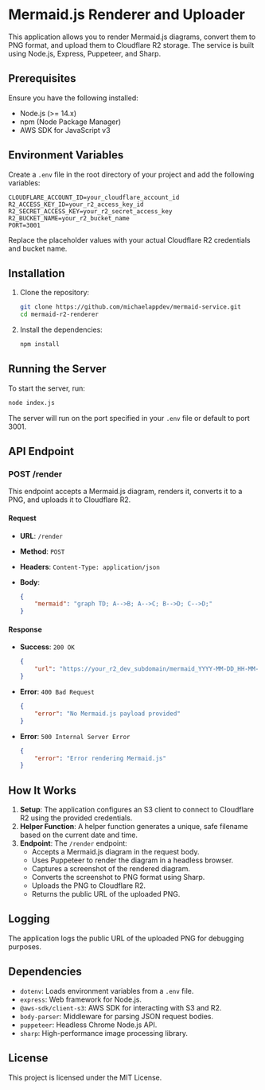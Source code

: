 # Mermaid.js Renderer and Uploader

This application allows you to render Mermaid.js diagrams, convert them to PNG format, and upload them to Cloudflare R2 storage. The service is built using Node.js, Express, Puppeteer, and Sharp.

## Prerequisites

Ensure you have the following installed:

- Node.js (>= 14.x)
- npm (Node Package Manager)
- AWS SDK for JavaScript v3

## Environment Variables

Create a `.env` file in the root directory of your project and add the following variables:

```
CLOUDFLARE_ACCOUNT_ID=your_cloudflare_account_id
R2_ACCESS_KEY_ID=your_r2_access_key_id
R2_SECRET_ACCESS_KEY=your_r2_secret_access_key
R2_BUCKET_NAME=your_r2_bucket_name
PORT=3001
```

Replace the placeholder values with your actual Cloudflare R2 credentials and bucket name.

## Installation

1. Clone the repository:

    ```bash
    git clone https://github.com/michaelappdev/mermaid-service.git
    cd mermaid-r2-renderer
    ```

2. Install the dependencies:

    ```bash
    npm install
    ```

## Running the Server

To start the server, run:

```bash
node index.js
```

The server will run on the port specified in your `.env` file or default to port 3001.

## API Endpoint

### POST /render

This endpoint accepts a Mermaid.js diagram, renders it, converts it to a PNG, and uploads it to Cloudflare R2.

#### Request

- **URL**: `/render`
- **Method**: `POST`
- **Headers**: `Content-Type: application/json`
- **Body**: 

    ```json
    {
        "mermaid": "graph TD; A-->B; A-->C; B-->D; C-->D;"
    }
    ```

#### Response

- **Success**: `200 OK`
    ```json
    {
        "url": "https://your_r2_dev_subdomain/mermaid_YYYY-MM-DD_HH-MM-SS.png"
    }
    ```

- **Error**: `400 Bad Request`
    ```json
    {
        "error": "No Mermaid.js payload provided"
    }
    ```

- **Error**: `500 Internal Server Error`
    ```json
    {
        "error": "Error rendering Mermaid.js"
    }
    ```

## How It Works

1. **Setup**: The application configures an S3 client to connect to Cloudflare R2 using the provided credentials.
2. **Helper Function**: A helper function generates a unique, safe filename based on the current date and time.
3. **Endpoint**: The `/render` endpoint:
    - Accepts a Mermaid.js diagram in the request body.
    - Uses Puppeteer to render the diagram in a headless browser.
    - Captures a screenshot of the rendered diagram.
    - Converts the screenshot to PNG format using Sharp.
    - Uploads the PNG to Cloudflare R2.
    - Returns the public URL of the uploaded PNG.

## Logging

The application logs the public URL of the uploaded PNG for debugging purposes.

## Dependencies

- `dotenv`: Loads environment variables from a `.env` file.
- `express`: Web framework for Node.js.
- `@aws-sdk/client-s3`: AWS SDK for interacting with S3 and R2.
- `body-parser`: Middleware for parsing JSON request bodies.
- `puppeteer`: Headless Chrome Node.js API.
- `sharp`: High-performance image processing library.

## License

This project is licensed under the MIT License.